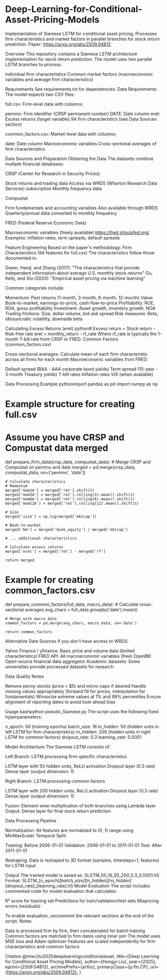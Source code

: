 # Deep-Learning-for-Conditional-Asset-Pricing-Models
Implementation of Siamese LSTM for conditional asset pricing. Processes firm characteristics and market factors in parallel branches for stock return prediction. Paper: https://arxiv.org/abs/2509.04812

Overview
This repository contains a Siamese LSTM architecture implementation for stock return prediction. The model uses two parallel LSTM branches to process:

Individual firm characteristics
Common market factors (macroeconomic variables and average firm characteristics)

Requirements
See requirements.txt for dependencies.
Data Requirements
The model expects two CSV files:

full.csv: Firm-level data with columns:

permno: Firm identifier (CRSP permanent number)
DATE: Date column
eret: Excess returns (target variable)
94 firm characteristics (see Data Sources section)


common_factors.csv: Market-level data with columns:

date: Date column
Macroeconomic variables
Cross-sectional averages of firm characteristics



Data Sources and Preparation
Obtaining the Data
The datasets combine multiple financial databases:

CRSP (Center for Research in Security Prices)

Stock returns and trading data
Access via WRDS (Wharton Research Data Services) subscription
Monthly frequency data


Compustat

Firm fundamentals and accounting variables
Also available through WRDS
Quarterly/annual data converted to monthly frequency


FRED (Federal Reserve Economic Data)

Macroeconomic variables (freely available)
https://fred.stlouisfed.org/
Examples: inflation rates, term spreads, default spreads



Feature Engineering
Based on the paper's methodology:
Firm Characteristics (94 features for full.csv)
The characteristics follow those documented in:

Green, Hand, and Zhang (2017): "The characteristics that provide independent information about average U.S. monthly stock returns"
Gu, Kelly, and Xiu (2020): "Empirical asset pricing via machine learning"

Common categories include:

Momentum: Past returns (1-month, 3-month, 6-month, 12-month)
Value: Book-to-market, earnings-to-price, cash flow-to-price
Profitability: ROE, ROA, gross profitability
Investment: Asset growth, inventory growth, NOA
Trading frictions: Size, dollar volume, bid-ask spread
Risk measures: Beta, idiosyncratic volatility, downside beta

Calculating Excess Returns (eret)
python# Excess return = Stock return - Risk-free rate
eret = monthly_return - rf_rate
Where rf_rate is typically the 1-month T-bill rate from CRSP or FRED.
Common Factors (common_factors.csv)

Cross-sectional averages: Calculate mean of each firm characteristic across all firms for each month
Macroeconomic variables from FRED:

Default spread (BAA - AAA corporate bond yields)
Term spread (10-year - 3-month Treasury yields)
T-bill rates
Inflation rates
VIX (when available)



Data Processing Example
pythonimport pandas as pd
import numpy as np

# Example structure for creating full.csv
# Assume you have CRSP and Compustat data merged
def prepare_firm_data(crsp_data, compustat_data):
    # Merge CRSP and Compustat on permno and date
    merged = pd.merge(crsp_data, compustat_data, on=['permno', 'date'])
    
    # Calculate characteristics
    # Momentum
    merged['mom1m'] = merged['ret'].shift(1)
    merged['mom3m'] = merged['ret'].rolling(3).mean().shift(1)
    merged['mom6m'] = merged['ret'].rolling(6).mean().shift(1)
    merged['mom12m'] = merged['ret'].rolling(12).mean().shift(1)
    
    # Size
    merged['size'] = np.log(merged['mktcap'])
    
    # Book-to-market
    merged['bm'] = merged['book_equity'] / merged['mktcap']
    
    # ... additional characteristics
    
    # Calculate excess returns
    merged['eret'] = merged['ret'] - merged['rf']
    
    return merged

# Example for creating common_factors.csv
def prepare_common_factors(full_data, macro_data):
    # Calculate cross-sectional averages
    avg_chars = full_data.groupby('date').mean()
    
    # Merge with macro data
    common_factors = pd.merge(avg_chars, macro_data, on='date')
    
    return common_factors
Alternative Data Sources
If you don't have access to WRDS:

Yahoo Finance / yfinance: Basic price and volume data (limited characteristics)
FRED API: All macroeconomic variables (free)
OpenBB: Open-source financial data aggregator
Academic datasets: Some universities provide processed datasets for research

Data Quality Notes

Remove penny stocks (price < $5) and micro-caps if desired
Handle missing values appropriately (forward fill for prices, interpolation for fundamentals)
Winsorize extreme values at 1% and 99% percentiles
Ensure alignment of reporting dates to avoid look-ahead bias

Usage
bashpython pseudo_Siamese.py
The script uses the following fixed hyperparameters:

n_epoch: 50 (training epochs)
batch_size: 16
ln_hidden: 50 (hidden units in left LSTM for firm characteristics)
rn_hidden: 200 (hidden units in right LSTM for common factors)
dropout_rate: 0.3
learning_rate: 0.0001

Model Architecture
The Siamese LSTM consists of:

Left Branch: LSTM processing firm-specific characteristics

LSTM layer with 50 hidden units, ReLU activation
Dropout layer (0.3 rate)
Dense layer (output dimension: 1)


Right Branch: LSTM processing common factors

LSTM layer with 200 hidden units, ReLU activation
Dropout layer (0.3 rate)
Dense layer (output dimension: 1)


Fusion: Element-wise multiplication of both branches using Lambda layer
Output: Dense layer for final stock return prediction

Data Processing Pipeline

Normalization: All features are normalized to (0, 1) range using MinMaxScaler
Temporal Split:

Training: Before 2006-01-01
Validation: 2006-01-01 to 2011-01-01
Test: After 2011-01-01


Reshaping: Data is reshaped to 3D format (samples, timesteps=1, features) for LSTM input

Output
The trained model is saved as:
SLSTM_50_16_50_200_0.3_0.0001.h5
Format: SLSTM_[n_epoch]_[batch_size]_[ln_hidden]_[rn_hidden]_[dropout_rate]_[learning_rate].h5
Model Evaluation
The script includes commented code for model evaluation that calculates:

R² score for training set
Predictions for train/validation/test sets
Mispricing errors (residuals)

To enable evaluation, uncomment the relevant sections at the end of the script.
Notes

Data is processed firm by firm, then concatenated for batch training
Common factors are matched to firm dates using inner join
The model uses MSE loss and Adam optimizer
Features are scaled independently for firm characteristics and common factors

Citation
@misc{liu2025deeplearningconditionalasset,
      title={Deep Learning for Conditional Asset Pricing Models}, 
      author={Hongyi Liu},
      year={2025},
      eprint={2509.04812},
      archivePrefix={arXiv},
      primaryClass={q-fin.CP},
      url={https://arxiv.org/abs/2509.04812}, 
}
